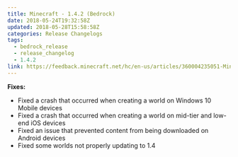 ```yaml
---
title: Minecraft - 1.4.2 (Bedrock)
date: 2018-05-24T19:32:58Z
updated: 2018-05-28T15:58:58Z
categories: Release Changelogs
tags:
  - bedrock_release
  - release_changelog
  - 1.4.2
link: https://feedback.minecraft.net/hc/en-us/articles/360004235051-Minecraft-1-4-2-Bedrock-
---
```


**Fixes:**

- Fixed a crash that occurred when creating a world on Windows 10 Mobile devices
- Fixed a crash that occurred when creating a world on mid-tier and low-end iOS devices
- Fixed an issue that prevented content from being downloaded on Android devices
- Fixed some worlds not properly updating to 1.4
